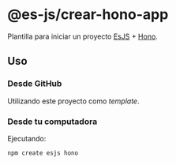 # @es-js/crear-hono-app

Plantilla para iniciar un proyecto [EsJS](https://esjs.dev/) + [Hono](https://hono.dev/).

## Uso

### Desde GitHub
Utilizando este proyecto como *template*.

### Desde tu computadora

Ejecutando:

```
npm create esjs hono
```
